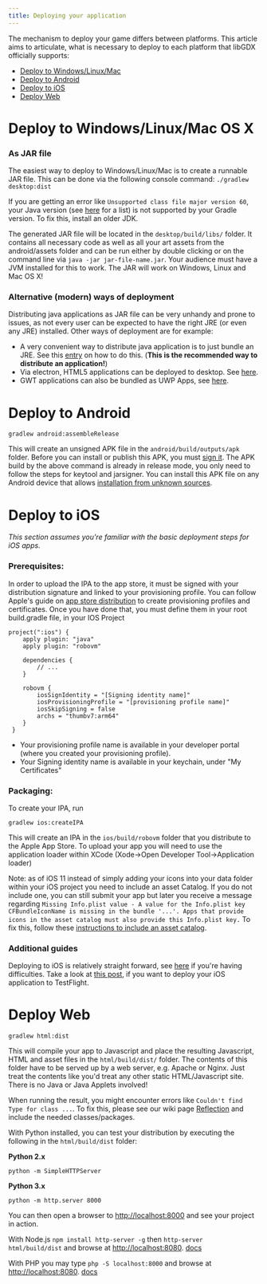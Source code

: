 ```yaml
---
title: Deploying your application
---
```

The mechanism to deploy your game differs between platforms. This article aims to articulate, what is necessary to deploy to each platform that libGDX officially supports:

* [Deploy to Windows/Linux/Mac](#deploy-to-windowslinuxmac-os-x)
* [Deploy to Android](#deploy-to-android)
* [Deploy to iOS](#deploy-to-ios)
* [Deploy Web](#deploy-web)

# <a id="Deploy_to_Windows/Linux/Mac"></a>Deploy to Windows/Linux/Mac OS X
### As JAR file
The easiest way to deploy to Windows/Linux/Mac is to create a runnable JAR file. This can be done via the following console command:
`./gradlew desktop:dist`

If you are getting an error like `Unsupported class file major version 60`, your Java version (see [here](https://stackoverflow.com/q/9170832) for a list) is not supported by your Gradle version. To fix this, install an older JDK.

The generated JAR file will be located in the `desktop/build/libs/` folder. It contains all necessary code as well as all your art assets from the android/assets folder and can be run either by double clicking or on the command line via `java -jar jar-file-name.jar`. Your audience must have a JVM installed for this to work. The JAR will work on Windows, Linux and Mac OS X!

### Alternative (modern) ways of deployment
Distributing java applications as JAR file can be very unhandy and prone to issues, as not every user can be expected to have the right JRE (or even any JRE) installed. Other ways of deployment are for example:

* A very convenient way to distribute java application is to just bundle an JRE. See this [entry](/wiki/deployment/bundling-a-jre) on how to do this. (**This is the recommended way to distribute an application!**)
* Via electron, HTML5 applications can be deployed to desktop. See [here](https://medium.com/@bschulte19e/how-to-deploy-a-libgdx-game-with-electron-3f1b37f0c26e).
* GWT applications can also be bundled as UWP Apps, see [here](https://web.archive.org/web/20200428040905/https://www.badlogicgames.com/forum/viewtopic.php?f=17&t=14766).

# <a id="Deploy_to_Android"></a>Deploy to Android
`gradlew android:assembleRelease`

This will create an unsigned APK file in the `android/build/outputs/apk` folder. Before you can install or publish this APK, you must [sign it](http://developer.android.com/tools/publishing/app-signing.html). The APK build by the above command is already in release mode, you only need to follow the steps for keytool and jarsigner. You can install this APK file on any Android device that allows [installation from unknown sources](http://developer.android.com/distribute/open.html#unknown-sources).

# <a id="Deploy_to_iOS"></a>Deploy to iOS
*This section assumes you're familiar with the basic deployment steps for iOS apps.*

### Prerequisites:
In order to upload the IPA to the app store, it must be signed with your distribution signature and linked to your provisioning profile.
You can follow Apple's guide on [app store distribution](https://developer.apple.com/library/ios/documentation/IDEs/Conceptual/AppDistributionGuide/Introduction/Introduction.html) to create provisioning profiles and certificates.
Once you have done that, you must define them in your root build.gradle file, in your IOS Project

```
project(":ios") {
    apply plugin: "java"
    apply plugin: "robovm"

    dependencies {
        // ...
    }

    robovm {
        iosSignIdentity = "[Signing identity name]"
        iosProvisioningProfile = "[provisioning profile name]"
        iosSkipSigning = false
        archs = "thumbv7:arm64"
    }
 }
```

- Your provisioning profile name is available in your developer portal (where you created your provisioning profile).
- Your Signing identity name is available in your keychain, under "My Certificates"

### Packaging:
To create your IPA, run

`gradlew ios:createIPA`

This will create an IPA in the `ios/build/robovm` folder that you distribute to the Apple App Store.
To upload your app you will need to use the application loader within XCode (Xode->Open Developer Tool->Application loader)

Note: as of iOS 11 instead of simply adding your icons into your data folder within your iOS project you need to include an asset Catalog.
If you do not include one, you can still submit your app but later you receive a message regarding `Missing Info.plist value - A value for the Info.plist key CFBundleIconName is missing in the bundle '...'. Apps that provide icons in the asset catalog must also provide this Info.plist key.` To fix this, follow these [instructions to include an asset catalog](https://github.com/MobiVM/robovm/wiki/Howto-Create-an-Asset-Catalog-for-XCode-9-Appstore-Submission%3F).

### Additional guides

Deploying to iOS is relatively straight forward, see [here](https://medium.com/@bschulte19e/deploying-your-libgdx-game-to-ios-in-2020-4ddce8fff26c) if you're having difficulties. Take a look at [this post](https://medium.com/dev-genius/deploying-your-libgdx-game-to-ios-testflight-163cada0696b), if you want to deploy your iOS application to TestFlight.

# <a id="Deploy_web"></a>Deploy Web
`gradlew html:dist`

This will compile your app to Javascript and place the resulting Javascript, HTML and asset files in the `html/build/dist/` folder. The contents of this folder have to be served up by a web server, e.g. Apache or Nginx. Just treat the contents like you'd treat any other static HTML/Javascript site. There is no Java or Java Applets involved!

When running the result, you might encounter errors like `Couldn't find Type for class ...`. To fix this, please see our wiki page [Reflection](/wiki/utils/reflection) and include the needed classes/packages.

With Python installed, you can test your distribution by executing the following in the `html/build/dist` folder:

**Python 2.x**

`python -m SimpleHTTPServer`

**Python 3.x**

`python -m http.server 8000`

You can then open a browser to [http://localhost:8000](http://localhost:8000) and see your project in action.

With Node.js `npm install http-server -g` then `http-server html/build/dist` and browse at <http://localhost:8080>. [docs](https://github.com/indexzero/http-server)

With PHP you may type `php -S localhost:8000` and browse at <http://localhost:8080>. [docs](http://php.net/manual/en/features.commandline.webserver.php)
